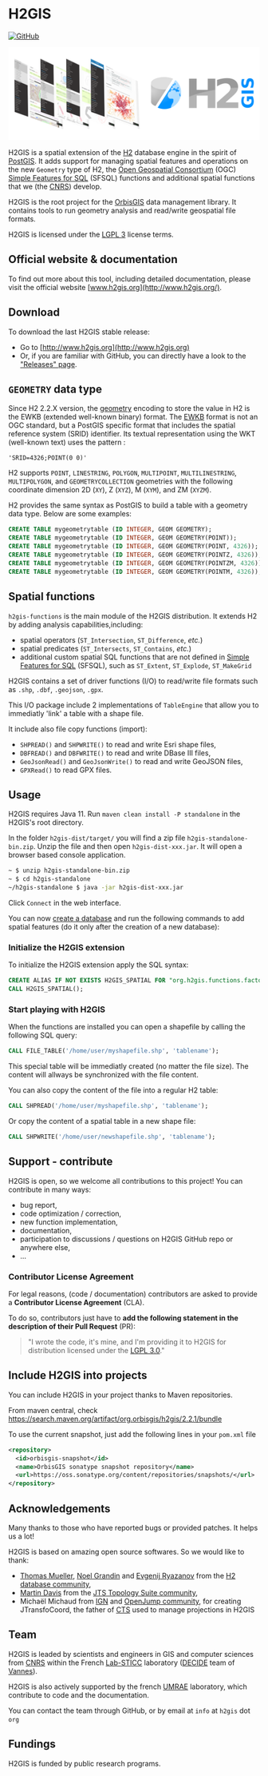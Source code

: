 # H2GIS
[![GitHub](https://img.shields.io/github/license/orbisgis/h2gis.svg)](https://github.com/orbisgis/h2gis/blob/master/LICENSE.md) 

![](./images/banner/laptop_documentation.png)

H2GIS is a spatial extension of the [H2](http://www.h2database.com/) database engine in the spirit of [PostGIS](http://postgis.net/). It adds support for managing spatial features and operations on the new `Geometry` type of H2, the [Open
Geospatial Consortium](http://www.opengeospatial.org/) (OGC) [Simple Features for SQL](http://www.opengeospatial.org/standards/sfs) (SFSQL) functions and additional spatial functions that we (the [CNRS](http://www.cnrs.fr/))
develop. 

H2GIS is the root project for the [OrbisGIS](http://www.orbisgis.org/) data management library. It contains tools to run geometry analysis and read/write geospatial file formats.

H2GIS is licensed under the [LGPL 3](https://www.gnu.org/licenses/lgpl-3.0.fr.html) license terms.

## Official website & documentation

To find out more about this tool, including detailed documentation, please visit the official website [www.h2gis.org](http://www.h2gis.org/).

## Download

To download the last H2GIS stable release:

* Go to [http://www.h2gis.org](http://www.h2gis.org)
* Or, if you are familiar with GitHub, you can directly have a look to the ["Releases" page](https://github.com/orbisgis/h2gis/releases).

## `GEOMETRY` data type

Since H2 2.2.X version, the [geometry](https://h2database.com/html/datatypes.html?highlight=geometry&search=geometry#geometry_type) encoding to store the value in H2 is the EWKB (extended well-known binary) format. The [EWKB](https://postgis.net/docs/using_postgis_dbmanagement.html#EWKB_EWKT) format is not an OGC standard, but a PostGIS specific format that includes the spatial reference system (SRID) identifier.
Its textual representation using the WKT (well-known text) uses the pattern :

```
'SRID=4326;POINT(0 0)'
```
H2 supports `POINT`, `LINESTRING`, `POLYGON`, `MULTIPOINT`, `MULTILINESTRING`, `MULTIPOLYGON`, and `GEOMETRYCOLLECTION` geometries with the following coordinate dimension 2D (`XY`), Z (`XYZ`), M (`XYM`), and ZM (`XYZM`).

H2 provides the same syntax as PostGIS to build a table with a geometry data type. Below are some examples:

```sql
CREATE TABLE mygeometrytable (ID INTEGER, GEOM GEOMETRY);
CREATE TABLE mygeometrytable (ID INTEGER, GEOM GEOMETRY(POINT));
CREATE TABLE mygeometrytable (ID INTEGER, GEOM GEOMETRY(POINT, 4326));
CREATE TABLE mygeometrytable (ID INTEGER, GEOM GEOMETRY(POINTZ, 4326));
CREATE TABLE mygeometrytable (ID INTEGER, GEOM GEOMETRY(POINTZM, 4326));
CREATE TABLE mygeometrytable (ID INTEGER, GEOM GEOMETRY(POINTM, 4326));
```

## Spatial functions

`h2gis-functions` is the main module of the H2GIS distribution. 
It extends H2 by adding analysis capabilities,including:
* spatial operators (`ST_Intersection`, `ST_Difference`, *etc.*)
* spatial predicates (`ST_Intersects`, `ST_Contains`, *etc.*)
* additional custom spatial SQL functions that are not defined in [Simple Features for SQL](http://www.opengeospatial.org/standards/sfs) (SFSQL), such as `ST_Extent`, `ST_Explode`, `ST_MakeGrid`

H2GIS contains a set of driver functions (I/O) to read/write file formats such as `.shp`, `.dbf`, `.geojson`, `.gpx`.

This I/O package include 2 implementations of `TableEngine` that allow you to immediatly 'link' a table with a shape file.

It include also file copy functions (import):
* `SHPREAD()` and `SHPWRITE()` to read and write Esri shape files,
* `DBFREAD()` and `DBFWRITE()` to read and write DBase III files,
* `GeoJsonRead()` and `GeoJsonWrite()` to read and write GeoJSON files,
* `GPXRead()` to read GPX files.

## Usage

H2GIS requires Java 11. Run `maven clean install -P standalone` in the H2GIS's root directory.

In the folder `h2gis-dist/target/` you will find a zip file `h2gis-standalone-bin.zip`. Unzip the file and then open `h2gis-dist-xxx.jar`. It will open a browser based console application.

```bash
~ $ unzip h2gis-standalone-bin.zip
~ $ cd h2gis-standalone
~/h2gis-standalone $ java -jar h2gis-dist-xxx.jar
```
Click `Connect` in the web interface.

You can now [create a database](http://www.h2database.com/html/quickstart.html) and run the following commands to add spatial features (do it only after the creation of a new database):

### Initialize the H2GIS extension

To initialize the H2GIS extension apply the SQL syntax:

```sql
CREATE ALIAS IF NOT EXISTS H2GIS_SPATIAL FOR "org.h2gis.functions.factory.H2GISFunctions.load";
CALL H2GIS_SPATIAL();
```

### Start playing with H2GIS

When the functions are installed you can open a shapefile by calling the following SQL query:

```sql
CALL FILE_TABLE('/home/user/myshapefile.shp', 'tablename');
```
This special table will be immediatly created (no matter the file size). The content will allways be synchronized with the file content.

You can also copy the content of the file into a regular H2 table:

```sql
CALL SHPREAD('/home/user/myshapefile.shp', 'tablename');
```

Or copy the content of a spatial table in a new shape file:

```sql
CALL SHPWRITE('/home/user/newshapefile.shp', 'tablename');
```

## Support - contribute

H2GIS is open, so we welcome all contributions to this project! You can contribute in many ways:
* bug report,
* code optimization / correction,
* new function implementation,
* documentation,
* participation to discussions / questions on H2GIS GitHub repo or anywhere else,
* ...

### Contributor License Agreement

For legal reasons, (code / documentation) contributors are asked to provide a **Contributor License Agreement** (CLA). 

To do so, contributors just have to **add the following statement in the description of their Pull Request** (PR):

> "I wrote the code, it's mine, and I'm providing it to H2GIS for distribution licensed under the [LGPL 3.0](http://www.gnu.org/copyleft/lgpl.html)."


## Include H2GIS into projects

You can include H2GIS in your project thanks to Maven repositories.

From maven central, check https://search.maven.org/artifact/org.orbisgis/h2gis/2.2.1/bundle

To use the current snapshot, just add the following lines in your `pom.xml` file

```xml
<repository>
  <id>orbisgis-snapshot</id>
  <name>OrbisGIS sonatype snapshot repository</name>
  <url>https://oss.sonatype.org/content/repositories/snapshots/</url>
</repository>
```

## Acknowledgements

Many thanks to those who have reported bugs or provided patches. It helps us a lot!

H2GIS is based on amazing open source softwares. So we would like to thank:

* [Thomas Mueller](https://github.com/thomasmueller), [Noel Grandin](https://github.com/grandinj) and [Evgenij Ryazanov](https://github.com/katzyn) from the [H2 database community](http://www.h2database.com),
* [Martin Davis](https://github.com/dr-jts) from the [JTS Topology Suite community](https://github.com/locationtech/jts),
* Michaël Michaud from [IGN](https://www.ign.fr/) and [OpenJump community](https://github.com/openjump-gis), for creating JTransfoCoord, the father of [CTS](https://github.com/orbisgis/cts) used to manage projections in H2GIS

## Team

H2GIS is leaded by scientists and engineers in GIS and computer sciences from [CNRS](https://www.cnrs.fr/) within the French [Lab-STICC](https://labsticc.fr/fr) laboratory ([DECIDE](https://labsticc.fr/fr/equipes/decide) team of [Vannes](https://www.openstreetmap.org/relation/192306)).

H2GIS is also actively supported by the french [UMRAE](https://www.umrae.fr/) laboratory, which contribute to code and the documentation. 

You can contact the team through GitHub, or by email at `info` at `h2gis` dot `org`


## Fundings

H2GIS is funded by public research programs.
